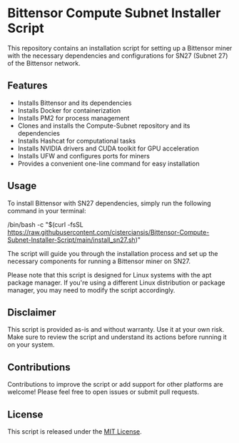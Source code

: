 # Bittensor Compute Subnet Installer Script
This repository contains an installation script for setting up a Bittensor miner with the necessary dependencies and configurations for SN27 (Subnet 27) of the Bittensor network.

## Features

- Installs Bittensor and its dependencies
- Installs Docker for containerization
- Installs PM2 for process management
- Clones and installs the Compute-Subnet repository and its dependencies
- Installs Hashcat for computational tasks
- Installs NVIDIA drivers and CUDA toolkit for GPU acceleration
- Installs UFW and configures ports for miners
- Provides a convenient one-line command for easy installation

## Usage

To install Bittensor with SN27 dependencies, simply run the following command in your terminal:

/bin/bash -c "$(curl -fsSL https://raw.githubusercontent.com/cisterciansis/Bittensor-Compute-Subnet-Installer-Script/main/install_sn27.sh)"

The script will guide you through the installation process and set up the necessary components for running a Bittensor miner on SN27.

Please note that this script is designed for Linux systems with the apt package manager. If you're using a different Linux distribution or package manager, you may need to modify the script accordingly.

## Disclaimer

This script is provided as-is and without warranty. Use it at your own risk. Make sure to review the script and understand its actions before running it on your system.

## Contributions

Contributions to improve the script or add support for other platforms are welcome! Please feel free to open issues or submit pull requests.

## License

This script is released under the [MIT License](https://opensource.org/licenses/MIT).
